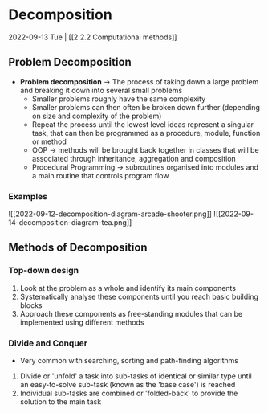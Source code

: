 # Decomposition
2022-09-13 Tue | [[2.2.2 Computational methods]]

## Problem Decomposition
- **Problem decomposition** -> The process of taking down a large problem and breaking it down into several small problems
	- Smaller problems roughly have the same complexity
	- Smaller problems can then often be broken down further (depending on size and complexity of the problem)
	- Repeat the process until the lowest level ideas represent a singular task, that can then be programmed as a procedure, module, function or method
	- OOP -> methods will be brought back together in classes that will be associated through inheritance, aggregation and composition
	- Procedural Programming -> subroutines organised into modules and a main routine that controls program flow

### Examples
![[2022-09-12-decomposition-diagram-arcade-shooter.png]]
![[2022-09-14-decomposition-diagram-tea.png]]

## Methods of Decomposition
### Top-down design
1. Look at the problem as a whole and identify its main components
2. Systematically analyse these components until you reach basic building blocks
3. Approach these components as free-standing modules that can be implemented using different methods

### Divide and Conquer
- Very common with searching, sorting and path-finding algorithms
1. Divide or 'unfold' a task into sub-tasks of identical or similar type until an easy-to-solve sub-task (known as the 'base case') is reached
2. Individual sub-tasks are combined or 'folded-back' to provide the solution to the main task
